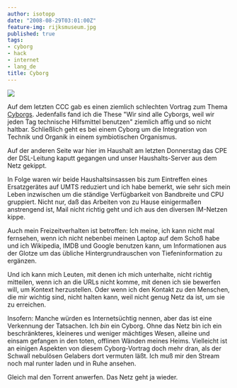 ```yaml
---
author: isotopp
date: "2008-08-29T03:01:00Z"
feature-img: rijksmuseum.jpg
published: true
tags:
- cyborg
- hack
- internet
- lang_de
title: Cyborg
---
```

![](https://blog.koehntopp.info/uploads/cyborg.jpg)

Auf dem letzten CCC gab es einen ziemlich schlechten Vortrag zum Thema
[Cyborgs](http://events.ccc.de/congress/2007/Fahrplan/events/2228.en.html).
Jedenfalls fand ich die These "Wir sind alle Cyborgs, weil wir jeden Tag
technische Hilfsmittel benutzen" ziemlich affig und so nicht haltbar.
Schließlich geht es bei einem Cyborg um die Integration von Technik und
Organik in einem symbiotischen Organismus.

Auf der anderen Seite war hier im Haushalt am letzten Donnerstag das CPE der
DSL-Leitung kaputt gegangen und unser Haushalts-Server aus dem Netz gekippt.

In Folge waren wir beide Haushaltsinsassen bis zum Eintreffen eines
Ersatzgerätes auf UMTS reduziert und ich habe bemerkt, wie sehr sich mein
Leben inzwischen um die ständige Verfügbarkeit von Bandbreite und CPU
gruppiert. Nicht nur, daß das Arbeiten von zu Hause einigermaßen anstrengend
ist, Mail nicht richtig geht und ich aus den diversen IM-Netzen kippe.

Auch mein Freizeitverhalten ist betroffen: Ich meine, ich kann nicht mal
fernsehen, wenn ich nicht nebenbei meinen Laptop auf dem Schoß habe und ich
Wikipedia, IMDB und Google benutzen kann, um Informationen aus der Glotze um
das übliche Hintergrundrauschen von Tiefeninformation zu ergänzen.

Und ich kann mich Leuten, mit denen ich mich unterhalte, nicht richtig
mitteilen, wenn ich an die URLs nicht komme, mit denen ich sie bewerfen
will, um Kontext herzustellen. Oder wenn ich den Kontakt zu den Menschen,
die mir wichtig sind, nicht halten kann, weil nicht genug Netz da ist, um
sie zu erreichen.

Insofern: Manche würden es Internetsüchtig nennen, aber das ist eine
Verkennung der Tatsachen. Ich _bin_ ein Cyborg. Ohne das Netz bin ich ein
beschränkteres, kleineres und weniger mächtiges Wesen, alleine und einsam
gefangen in den toten, offlinen Wänden meines Heims. Vielleicht ist an
einigen Aspekten von diesem Cyborg-Vortrag doch mehr dran, als der Schwall
nebulösen Gelabers dort vermuten läßt. Ich muß mir den Stream noch mal
runter laden und in Ruhe ansehen.

Gleich mal den Torrent anwerfen. Das Netz geht ja wieder.
